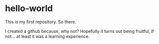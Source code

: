 # hello-world
This is my first repository. So there.

I created a github because, why not? Hopefully it turns out being fruitful, if not... at least it was a learning experience.
